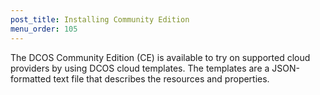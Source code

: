 ```yaml
---
post_title: Installing Community Edition
menu_order: 105
---
```

The DCOS Community Edition (CE) is available to try on supported cloud providers by using DCOS cloud templates. The templates are a JSON-formatted text file that describes the resources and properties.